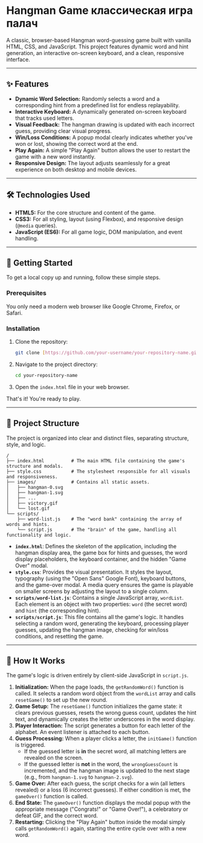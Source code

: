 # Hangman Game  классическая игра палач

A classic, browser-based Hangman word-guessing game built with vanilla HTML, CSS, and JavaScript. This project features dynamic word and hint generation, an interactive on-screen keyboard, and a clean, responsive interface.



---

## ✨ Features

* **Dynamic Word Selection:** Randomly selects a word and a corresponding hint from a predefined list for endless replayability.
* **Interactive Keyboard:** A dynamically generated on-screen keyboard that tracks used letters.
* **Visual Feedback:** The hangman drawing is updated with each incorrect guess, providing clear visual progress.
* **Win/Loss Conditions:** A popup modal clearly indicates whether you've won or lost, showing the correct word at the end.
* **Play Again:** A simple "Play Again" button allows the user to restart the game with a new word instantly.
* **Responsive Design:** The layout adjusts seamlessly for a great experience on both desktop and mobile devices.

---

## 🛠️ Technologies Used

* **HTML5:** For the core structure and content of the game.
* **CSS3:** For all styling, layout (using Flexbox), and responsive design (`@media` queries).
* **JavaScript (ES6):** For all game logic, DOM manipulation, and event handling.

---

## 🚀 Getting Started

To get a local copy up and running, follow these simple steps.

### Prerequisites

You only need a modern web browser like Google Chrome, Firefox, or Safari.

### Installation

1.  Clone the repository:
    ```sh
    git clone [https://github.com/your-username/your-repository-name.git](https://github.com/your-username/your-repository-name.git)
    ```
2.  Navigate to the project directory:
    ```sh
    cd your-repository-name
    ```
3.  Open the `index.html` file in your web browser.

That's it! You're ready to play.

---

## 📂 Project Structure

The project is organized into clear and distinct files, separating structure, style, and logic.

```
/
├── index.html          # The main HTML file containing the game's structure and modals.
├── style.css           # The stylesheet responsible for all visuals and responsiveness.
├── images/             # Contains all static assets.
│   ├── hangman-0.svg
│   ├── hangman-1.svg
│   ├── ...
│   ├── victory.gif
│   └── lost.gif
└── scripts/
    ├── word-list.js    # The "word bank" containing the array of words and hints.
    └── script.js       # The "brain" of the game, handling all functionality and logic.

```

* **`index.html`**: Defines the skeleton of the application, including the hangman display area, the game box for hints and guesses, the word display placeholders, the keyboard container, and the hidden "Game Over" modal.
* **`style.css`**: Provides the visual presentation. It styles the layout, typography (using the "Open Sans" Google Font), keyboard buttons, and the game-over modal. A media query ensures the game is playable on smaller screens by adjusting the layout to a single column.
* **`scripts/word-list.js`**: Contains a single JavaScript array, `wordList`. Each element is an object with two properties: `word` (the secret word) and `hint` (the corresponding hint).
* **`scripts/script.js`**: This file contains all the game's logic. It handles selecting a random word, generating the keyboard, processing player guesses, updating the hangman image, checking for win/loss conditions, and resetting the game.

---

## 🧠 How It Works

The game's logic is driven entirely by client-side JavaScript in `script.js`.

1.  **Initialization:** When the page loads, the `getRandomWord()` function is called. It selects a random word object from the `wordList` array and calls `resetGame()` to set up the new round.
2.  **Game Setup:** The `resetGame()` function initializes the game state: it clears previous guesses, resets the wrong guess count, updates the hint text, and dynamically creates the letter underscores in the word display.
3.  **Player Interaction:** The script generates a button for each letter of the alphabet. An event listener is attached to each button.
4.  **Guess Processing:** When a player clicks a letter, the `initGame()` function is triggered.
    * If the guessed letter is **in** the secret word, all matching letters are revealed on the screen.
    * If the guessed letter is **not** in the word, the `wrongGuessCount` is incremented, and the hangman image is updated to the next stage (e.g., from `hangman-1.svg` to `hangman-2.svg`).
5.  **Game Over:** After each guess, the script checks for a win (all letters revealed) or a loss (6 incorrect guesses). If either condition is met, the `gameOver()` function is called.
6.  **End State:** The `gameOver()` function displays the modal popup with the appropriate message ("Congrats!" or "Game Over!"), a celebratory or defeat GIF, and the correct word.
7.  **Restarting:** Clicking the "Play Again" button inside the modal simply calls `getRandomWord()` again, starting the entire cycle over with a new word.